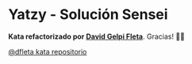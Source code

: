 ﻿# Yatzy - Solución Sensei

**Kata refactorizado por [David Gelpi Fleta](https://github.com/dfleta)**. Gracias! :clap::clap:

[@dfleta kata repositorio](https://github.com/dfleta/yatzy-refactoring-kata)
